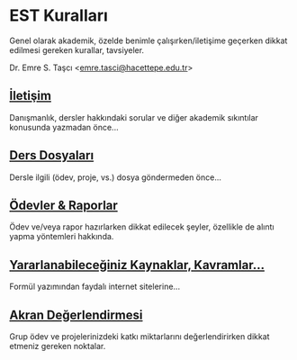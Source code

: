 # EST Kuralları
Genel olarak akademik, özelde benimle çalışırken/iletişime geçerken dikkat edilmesi gereken kurallar, tavsiyeler.

Dr. Emre S. Taşcı <[emre.tasci@hacettepe.edu.tr](mailto:emre.tasci@hacettepe.edu.tr)>
## [İletişim](iletisim.md)
Danışmanlık, dersler hakkındaki sorular ve diğer akademik sıkıntılar konusunda yazmadan önce...
## [Ders Dosyaları](dosyalar.md)
Dersle ilgili (ödev, proje, vs.) dosya göndermeden önce...

## [Ödevler & Raporlar](odevler_raporlar.md)
Ödev ve/veya rapor hazırlarken dikkat edilecek şeyler, özellikle de alıntı yapma yöntemleri hakkında.
## [Yararlanabileceğiniz Kaynaklar, Kavramlar...](kaynaklar_kavramlar.md)
Formül yazımından faydalı internet sitelerine...

## [Akran Değerlendirmesi](akran_degerlendirmesi.md)
Grup ödev ve projelerinizdeki katkı miktarlarını değerlendirirken dikkat etmeniz gereken noktalar.